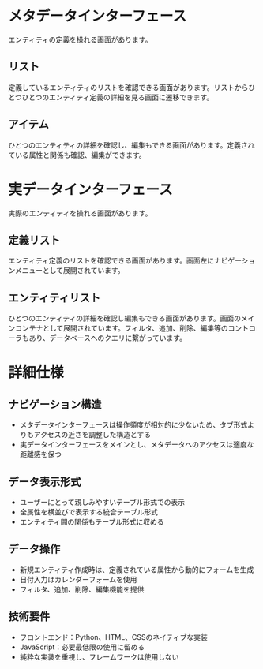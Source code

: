 # メタデータインターフェース
エンティティの定義を操れる画面があります。

## リスト
定義しているエンティティのリストを確認できる画面があります。リストからひとつひとつのエンティティ定義の詳細を見る画面に遷移できます。

## アイテム
ひとつのエンティティの詳細を確認し、編集もできる画面があります。定義されている属性と関係も確認、編集ができます。

# 実データインターフェース
実際のエンティティを操れる画面があります。

## 定義リスト
エンティティ定義のリストを確認できる画面があります。画面左にナビゲーションメニューとして展開されています。

## エンティティリスト
ひとつのエンティティの詳細を確認し編集もできる画面があります。画面のメインコンテナとして展開されています。フィルタ、追加、削除、編集等のコントローラもあり、データベースへのクエリに繋がっています。

# 詳細仕様

## ナビゲーション構造
- メタデータインターフェースは操作頻度が相対的に少ないため、タブ形式よりもアクセスの近さを調整した構造とする
- 実データインターフェースをメインとし、メタデータへのアクセスは適度な距離感を保つ

## データ表示形式
- ユーザーにとって親しみやすいテーブル形式での表示
- 全属性を横並びで表示する統合テーブル形式
- エンティティ間の関係もテーブル形式に収める

## データ操作
- 新規エンティティ作成時は、定義されている属性から動的にフォームを生成
- 日付入力はカレンダーフォームを使用
- フィルタ、追加、削除、編集機能を提供

## 技術要件
- フロントエンド：Python、HTML、CSSのネイティブな実装
- JavaScript：必要最低限の使用に留める
- 純粋な実装を重視し、フレームワークは使用しない